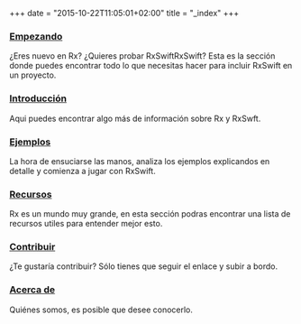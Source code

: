 +++
date = "2015-10-22T11:05:01+02:00"
title = "_index"
+++

<div class="row">
    <div class="col-lg-4 col-sm-4 col-xs-12">
      <h3><a href="/getting-started">Empezando</a></h3>
      <p>¿Eres nuevo en Rx? ¿Quieres probar RxSwiftRxSwift? Esta es la sección donde puedes encontrar todo lo que necesitas hacer para incluir RxSwift en un proyecto.</p>
    </div>
    <div class="col-lg-4 col-sm-4 col-xs-12">
      <h3><a href="/intro">Introducción</a></h3>
      <p>Aqui puedes encontrar algo más de información sobre Rx y RxSwft.</p>
    </div>
    <div class="col-lg-4 col-sm-4 col-xs-12">
      <h3><a href="/examples">Ejemplos</a></h3>
      <p>La hora de ensuciarse las manos, analiza los ejemplos explicandos en detalle y comienza a jugar con RxSwift.</p>
    </div>
</div>

<div class="row">
    <div class="col-lg-4 col-sm-4 col-xs-12">
      <h3><a href="#">Recursos</a></h3>
      <p>Rx es un mundo muy grande, en esta sección podras encontrar una lista de recursos utiles para entender mejor esto.</p>
    </div>
    <div class="col-lg-4 col-sm-4 col-xs-12">
      <h3><a href="https://github.com/ReactiveX/RxSwift/blob/master/CONTRIBUTING.md">Contribuir</a></h3>
      <p>¿Te gustaría contribuir? Sólo tienes que seguir el enlace y subir a bordo.</p>
    </div>
    <div class="col-lg-4 col-sm-4 col-xs-12">
      <h3><a href="/about">Acerca de</a></h3>
      <p>Quiénes somos, es posible que desee conocerlo.</p>
    </div>
</div>

